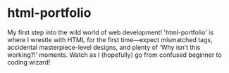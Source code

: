 # html-portfolio
My first step into the wild world of web development! 'html-portfolio' is where I wrestle with HTML for the first time—expect mismatched tags, accidental masterpiece-level designs, and plenty of ‘Why isn’t this working?!’ moments. Watch as I (hopefully) go from confused beginner to coding wizard!
